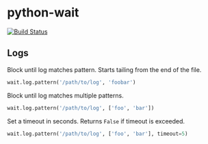 python-wait
===========

[![Build Status](https://travis-ci.org/shawnsi/python-wait.png)](https://travis-ci.org/shawnsi/python-wait)

Logs
----

Block until log matches pattern.  Starts tailing from the end of the file.

```python
wait.log.pattern('/path/to/log', 'foobar')
```

Block until log matches multiple patterns.

```python
wait.log.pattern('/path/to/log', ['foo', 'bar'])
```

Set a timeout in seconds.  Returns `False` if timeout is exceeded.

```python
wait.log.pattern('/path/to/log', ['foo', 'bar'], timeout=5)
```

